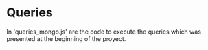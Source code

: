 
# Queries

In 'queries_mongo.js' are the code to execute the queries which was presented at the beginning of the proyect. 
